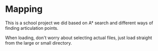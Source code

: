 # Mapping

This is a school project we did based on A* search and different ways of finding articulation points.

When loading, don't worry about selecting actual files, just load straight from the large or small directory.
